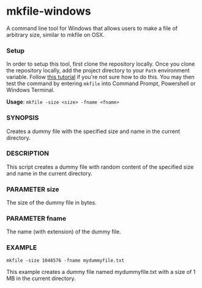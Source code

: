 # mkfile-windows
A command line tool for Windows that allows users to make a file of arbitrary size, similar to mkfile on OSX.

### Setup
In order to setup this tool, first clone the repository locally. Once you clone the repository locally, add the project directory to your `Path` environment variable. Follow [this tutorial](https://stackoverflow.com/questions/44272416/how-to-add-a-folder-to-path-environment-variable-in-windows-10-with-screensho) if you're not sure how to do this. You may then test the command by entering `mkfile` into Command Prompt, Powershell or Windows Terminal.

**Usage**: `mkfile -size <size> -fname <fname>`

### SYNOPSIS
Creates a dummy file with the specified size and name in the current directory.

### DESCRIPTION
This script creates a dummy file with random content of the specified size and name in the current directory.

### PARAMETER size
The size of the dummy file in bytes.

### PARAMETER fname
The name (with extension) of the dummy file.

### EXAMPLE
`mkfile -size 1048576 -fname mydummyfile.txt`

This example creates a dummy file named mydummyfile.txt with a size of 1 MB in the current directory.
